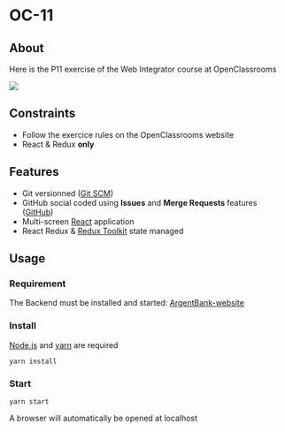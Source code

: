 # OC-11

## About

Here is the P11 exercise of the Web Integrator course at OpenClassrooms

![](https://user.oc-static.com/upload/2023/04/17/1681723159368_Capture%20d%E2%80%99e%CC%81cran%202023-04-17%20a%CC%80%2011.19.09.png)

## Constraints

- Follow the exercice rules on the OpenClassrooms website
- React & Redux **only**

## Features

- Git versionned ([Git SCM](https://git-scm.com/))
- GitHub social coded using **Issues** and **Merge Requests** features ([GitHub](https://github.com/))
- Multi-screen [React](https://react.dev/) application
- React Redux & [Redux Toolkit](https://redux-toolkit.js.org/) state managed

## Usage

### Requirement

The Backend must be installed and started: [ArgentBank-website](https://github.com/OpenClassrooms-Student-Center/ArgentBank-website)

### Install

[Node.js](https://nodejs.org/en) and [yarn](https://yarnpkg.com/) are required

`yarn install`

### Start

`yarn start`

A browser will automatically be opened at localhost

